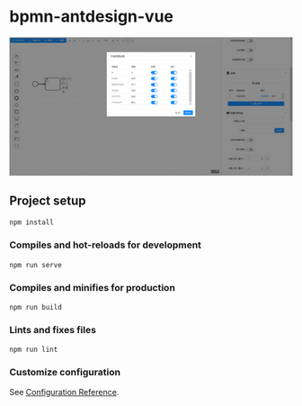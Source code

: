 # bpmn-antdesign-vue
![](https://github.com/LvHuaiSheng/bpmn-antdesign-vue/blob/main/%E5%BE%AE%E4%BF%A1%E6%88%AA%E5%9B%BE_20220406110945.png)

## Project setup
```
npm install
```

### Compiles and hot-reloads for development
```
npm run serve
```

### Compiles and minifies for production
```
npm run build
```

### Lints and fixes files
```
npm run lint
```

### Customize configuration
See [Configuration Reference](https://cli.vuejs.org/config/).
